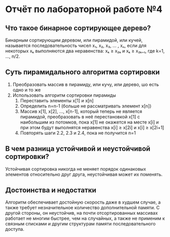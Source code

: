 # Отчёт по лабораторной работе №4

## Что такое бинарное сортирующее дерево?

Бинарным сортирующим деревом, или пирамидой, или кучей, называется последовательность чисел x₁, x₂, x₃, ... , xₙ, если для некоторых xₖ выполняются два неравенства: xₖ ≥ x₂ₖ и xₖ ≥ x₂ₖ₊₁, где k=1, ..., n/2.

## Суть пирамидального алгоритма сортировки

1. Преобразовать массив в пирамиду, или кучу, или дерево, шо есть одно и то же
2. Использовать алгоритм сортировки пирамиды
    1. Переставить элементы x[1] и x[n]
    2. Определить n=n-1 (больше не рассматривать элемент x[n])
    3. Массив x[1], x[2], ..., x[n-1], который теперь не является пирамидой, преобразовать в неё перестановкой x[1] с наибольшим из потомков, пока x[1] не окажется на месте x[i] и при этом будут выполнятся неравенства x[i] ≥ x[2i] и x[i] ≥ x[2i+1]
    4. Повторять шаги 2.2, 2.3 и 2.4, пока не получится n=1

## В чем разница устойчивой и неустойчивой сортировки?

Устойчивая сортировка никогда не меняет порядок одинаковых элементов относительно друг друга, неустойчивая может их поменять.

## Достоинства и недостатки

Алгоритм обеспечивает достойную скорость даже в худшем случае, а также требует незначительное количество дополнительной памяти. С другой стороны, он неустойчив, на почти отсортированных массивах работает не многим быстрее, чем на случайных, а также не применим к связным списками и другим структурам памяти последовательного доступа.
